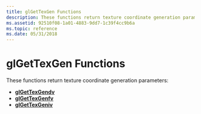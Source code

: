 ```yaml
---
title: glGetTexGen Functions
description: These functions return texture coordinate generation parameters.
ms.assetid: 92510f08-1a01-4883-9dd7-1c39f4cc9b6a
ms.topic: reference
ms.date: 05/31/2018
---
```


# glGetTexGen Functions

These functions return texture coordinate generation parameters:

-   [**glGetTexGendv**](glgettexgendv.md)
-   [**glGetTexGenfv**](glgettexgenfv.md)
-   [**glGetTexGeniv**](glgettexgeniv.md)

 

 





